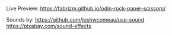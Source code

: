 Live Preview: https://fabrizm.github.io/odin-rock-paper-scissors/

Sounds by:
https://github.com/joshwcomeau/use-sound
https://pixabay.com/sound-effects